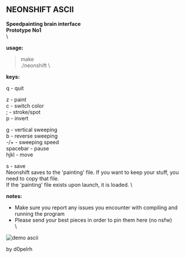 ## NEONSHIFT ASCII
**Speedpainting brain interface**\
**Prototype No1**
\
\

**usage:**
> make\
> ./neonshift
\

**keys:**

q - quit

z - paint\
c - switch color\
; - stroke/spot\
p - invert

g - vertical sweeping\
b - reverse sweeping\
-/+ - sweeping speed\
spacebar - pause\
hjkl - move

s - save\
Neonshift saves to the 'painting' file. If you want to keep your stuff, you need to copy that file.\
If the 'painting' file exists upon launch, it is loaded.
\

**notes:**
- Make sure you report any issues you encounter with compiling and running the program
- Please send your best pieces in order to pin them here (no nsfw)
\
\

![demo ascii](https://raw.githubusercontent.com/d0pelrh/neonshift/main/demo_ascii.png)

by d0pelrh
